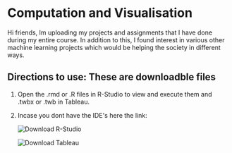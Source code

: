 # Computation and Visualisation
 Hi friends, Im uploading my projects and assignments that I have done during my entire course. In addition to this, I found interest in various other machine learning projects which would be helping the society in different ways. 
 
 
 ## Directions to use: These are downloadble files
 
 1. Open the .rmd or .R files in R-Studio to view and execute them and .twbx or .twb in Tableau.
 2. Incase you dont have the IDE's here the link:
 
     ![Download R-Studio](https://www.rstudio.com/products/rstudio/download/)
     
     ![Download Tableau](https://www.tableau.com/trial/download-tableau?utm_campaign_id=2017049&utm_campaign=Prospecting-CORE-ALL-ALL-ALL-ALL&utm_medium=Paid+Search&utm_source=Google+Search&utm_language=EN&utm_country=USCA&kw=tableau%20download&adgroup=CTX-Brand-Download-E&adused=RESP&matchtype=e&placement=&gclsrc=aw.ds&gclid=CjwKCAjwj8eJBhA5EiwAg3z0m2TeKD9MMJkvcobbLrKHRqQHPCithDKcJ69xqbBwARgCIdNozxpygxoCyCsQAvD_BwE)
